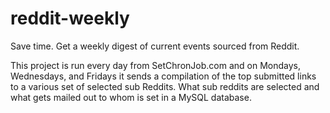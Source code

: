 reddit-weekly
=============

Save time. Get a weekly digest of current events sourced from Reddit.

This project is run every day from SetChronJob.com and on Mondays, Wednesdays, and Fridays it sends a compilation of the top submitted links to a various set of selected sub Reddits. What sub reddits are selected and what gets mailed out to whom is set in a MySQL database.
